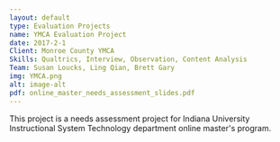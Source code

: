```yaml
---
layout: default
type: Evaluation Projects
name: YMCA Evaluation Project
date: 2017-2-1
Client: Monroe County YMCA 
Skills: Qualtrics, Interview, Observation, Content Analysis
Team: Susan Loucks, Ling Qian, Brett Gary
img: YMCA.png
alt: image-alt
pdf: online_master_needs_assessment_slides.pdf
---
```

This project is a needs assessment project for Indiana University Instructional System Technology department online master's program. 
